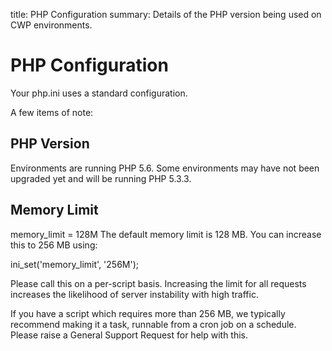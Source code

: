 title: PHP Configuration
summary: Details of the PHP version being used on CWP environments.

# PHP Configuration
Your php.ini uses a standard configuration.

A few items of note:

## PHP Version
Environments are running PHP 5.6. Some environments may have not been upgraded yet and will be running PHP 5.3.3.

## Memory Limit
memory_limit = 128M
The default memory limit is 128 MB. You can increase this to 256 MB using:

ini_set('memory_limit', '256M');

Please call this on a per-script basis. Increasing the limit for all requests increases the likelihood of server instability with high traffic.

If you have a script which requires more than 256 MB, we typically recommend making it a task, runnable from a cron job on a schedule.
Please raise a General Support Request for help with this.
